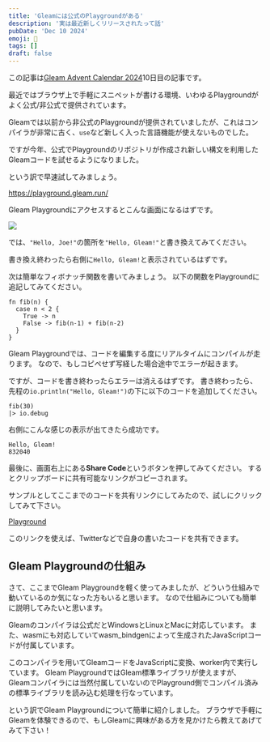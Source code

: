 ```yaml
---
title: 'Gleamには公式のPlaygroundがある'
description: '実は最近新しくリリースされたって話'
pubDate: 'Dec 10 2024'
emoji: 🦊
tags: []
draft: false
---
```


この記事は[Gleam Advent Calendar 2024](https://qiita.com/advent-calendar/2024/gleam)10日目の記事です。

最近ではブラウザ上で手軽にスニペットが書ける環境、いわゆるPlaygroundがよく公式/非公式で提供されています。

Gleamでは以前から非公式のPlaygroundが提供されていましたが、これはコンパイラが非常に古く、`use`など新しく入った言語機能が使えないものでした。

ですが今年、公式でPlaygroundのリポジトリが作成され新しい構文を利用したGleamコードを試せるようになりました。

という訳で早速試してみましょう。

https://playground.gleam.run/

Gleam Playgroundにアクセスするとこんな画面になるはずです。

![](/img/2024-12-10-gleam-playground.webp)

では、`"Hello, Joe!"`の箇所を`"Hello, Gleam!"`と書き換えてみてください。

書き換え終わったら右側に`Hello, Gleam!`と表示されているはずです。

次は簡単なフィボナッチ関数を書いてみましょう。
以下の関数をPlaygroundに追記してみてください。

```gleam
fn fib(n) {
  case n < 2 {
    True -> n 
	False -> fib(n-1) + fib(n-2)
  }
}
```

Gleam Playgroundでは、コードを編集する度にリアルタイムにコンパイルが走ります。
なので、もしコピペせず写経した場合途中でエラーが起きます。

ですが、コードを書き終わったらエラーは消えるはずです。
書き終わったら、先程の`io.println("Hello, Gleam!")`の下に以下のコードを追加してください。

```gleam
fib(30)
|> io.debug
```

右側にこんな感じの表示が出てきたら成功です。

```
Hello, Gleam!
832040
```

最後に、画面右上にある**Share Code**というボタンを押してみてください。
するとクリップボードに共有可能なリンクがコピーされます。

サンプルとしてここまでのコードを共有リンクにしてみたので、試しにクリックしてみて下さい。

[Playground](https://playground.gleam.run/#N4IgbgpgTgzglgewHYgFwEYA0IDGyAuES+aIcAtgA4JT4AEA5gDYQCG5A9IgDpK+UBXAEZ0AZkjrlWcJAAoAlHWC86dRADpKUGfiZzuIABIQmTBJjoBxFuwCEB+SrpPRcIbIDMABkcS6AHwA+NQR1ABMIIQEGXgBfXl5xMTdZJEVlPxxWGAg6CQAeOgAmJSdVABUoAVyAWmC+P1UAMVYmHLo65PckGvRFAGou1Jqi31V4pFiQWKA)

このリンクを使えば、Twitterなどで自身の書いたコードを共有できます。

## Gleam Playgroundの仕組み

さて、ここまでGleam
Playgroundを軽く使ってみましたが、どういう仕組みで動いているのか気になった方もいると思います。
なので仕組みについても簡単に説明してみたいと思います。

Gleamのコンパイラは公式だとWindowsとLinuxとMacに対応しています。
また、wasmにも対応していてwasm_bindgenによって生成されたJavaScriptコードが付属しています。

このコンパイラを用いてGleamコードをJavaScriptに変換、worker内で実行しています。
Gleam PlaygroundではGleam標準ライブラリが使えますが、
Gleamコンパイラには当然付属していないのでPlayground側でコンパイル済みの標準ライブラリを読み込む処理を行なっています。

という訳でGleam Playgroundについて簡単に紹介しました。
ブラウザで手軽にGleamを体験できるので、もしGleamに興味がある方を見かけたら教えてあげてみて下さい！
